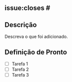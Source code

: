 issue:closes #
---

## Descrição

Descreva o que foi adicionado.

## Definição de Pronto

- [ ] Tarefa 1
- [ ] Tarefa 2
- [ ] Tarefa 3
